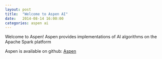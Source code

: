 ```yaml
---
layout: post
title:  "Welcome to Aspen AI"
date:   2014-08-14 16:00:00
categories: aspen ai
---
```

Welcome to Aspen!
Aspen provides implementations of AI algorithms on the Apache Spark platform

Aspen is available on github: [Aspen][aspen-github]

[aspen-github]:   https://github.com/vital-ai/aspen

